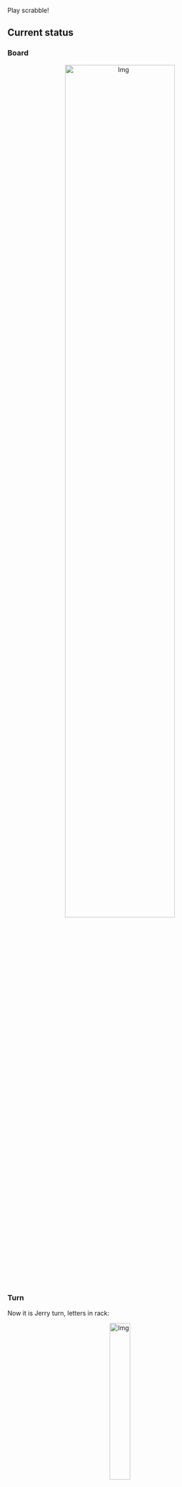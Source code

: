 
Play scrabble!
## Current status
### Board
<p align="center">
<img src="https://raw.githubusercontent.com/radosz99/radosz99/main/board.png" width=70% alt="Img"/>
    </p>
    
### Turn
Now it is Jerry turn, letters in rack:
<p align="center">
<img src="https://raw.githubusercontent.com/radosz99/radosz99/main/rack.png" width=30% alt="Img"/>
</p>

### Game score
| Id | Player name | Points |
  | - | - | - |  
|0 | Tom | 214
|1 | Jerry | 139
## Make the move
Make the move and insert the letters by creating an [issue](https://github.com/radosz99/radosz99/issues/new?title=scrabble%7Cmove%7C7%3AA%3ARIDE&body=Just+push+%27Submit+new+issue%27+or+update+with+your+move.) according to the rules or...

## Possibly best moves  
Are you sure? :smiling_imp: :smiling_imp: :smiling_imp:
<details>
  <summary>Spoiler warning!</summary>
  
  | Id | Move | Issue link | Points |
  | - | - | - | - |  
|1| 14:G:oedipean | [scrabble&#124;move&#124;14:G:oedipean](https://github.com/radosz99/radosz99/issues/new?title=scrabble%7Cmove%7C14%3AG%3Aoedipean&body=Just+push+%27Submit+new+issue%27+or+update+with+your+move.) | 62 
|2| L:6:epinaoi | [scrabble&#124;move&#124;L:6:epinaoi](https://github.com/radosz99/radosz99/issues/new?title=scrabble%7Cmove%7CL%3A6%3Aepinaoi&body=Just+push+%27Submit+new+issue%27+or+update+with+your+move.) | 24 
|3| L:9:ponied | [scrabble&#124;move&#124;L:9:ponied](https://github.com/radosz99/radosz99/issues/new?title=scrabble%7Cmove%7CL%3A9%3Aponied&body=Just+push+%27Submit+new+issue%27+or+update+with+your+move.) | 22 
|4| L:10:poind | [scrabble&#124;move&#124;L:10:poind](https://github.com/radosz99/radosz99/issues/new?title=scrabble%7Cmove%7CL%3A10%3Apoind&body=Just+push+%27Submit+new+issue%27+or+update+with+your+move.) | 20 
|5| K:6:poinado | [scrabble&#124;move&#124;K:6:poinado](https://github.com/radosz99/radosz99/issues/new?title=scrabble%7Cmove%7CK%3A6%3Apoinado&body=Just+push+%27Submit+new+issue%27+or+update+with+your+move.) | 20 
|6| K:8:napooed | [scrabble&#124;move&#124;K:8:napooed](https://github.com/radosz99/radosz99/issues/new?title=scrabble%7Cmove%7CK%3A8%3Anapooed&body=Just+push+%27Submit+new+issue%27+or+update+with+your+move.) | 20 
|7| L:11:pied | [scrabble&#124;move&#124;L:11:pied](https://github.com/radosz99/radosz99/issues/new?title=scrabble%7Cmove%7CL%3A11%3Apied&body=Just+push+%27Submit+new+issue%27+or+update+with+your+move.) | 18 
|8| L:10:opine | [scrabble&#124;move&#124;L:10:opine](https://github.com/radosz99/radosz99/issues/new?title=scrabble%7Cmove%7CL%3A10%3Aopine&body=Just+push+%27Submit+new+issue%27+or+update+with+your+move.) | 16 
|9| L:9:podia | [scrabble&#124;move&#124;L:9:podia](https://github.com/radosz99/radosz99/issues/new?title=scrabble%7Cmove%7CL%3A9%3Apodia&body=Just+push+%27Submit+new+issue%27+or+update+with+your+move.) | 16 
|10| K:10:pooed | [scrabble&#124;move&#124;K:10:pooed](https://github.com/radosz99/radosz99/issues/new?title=scrabble%7Cmove%7CK%3A10%3Apooed&body=Just+push+%27Submit+new+issue%27+or+update+with+your+move.) | 16 
</details>
    
## Latest moves

| Id | Type | Move / Letters to replace | Created words / New letters | Date | Points | Player | Who |
| - | - | - | - | - | - | - | - |
|12| INSERT | 12:F:centroid | ['CENTROID'] | 11/25/2022, 11:34:49 | 76 | Tom | [radosz99](github.com/radosz99) |
|11| INSERT | H:9:loonie | ['LOONIE'] | 11/25/2022, 11:33:55 | 21 | Jerry | [radosz99](github.com/radosz99) |
|10| INSERT | 11:A:berry | ['BERRY'] | 11/25/2022, 11:33:14 | 26 | Tom | [radosz99](github.com/radosz99) |
|9| INSERT | 9:F:jell | ['JELL'] | 11/25/2022, 11:32:14 | 11 | Jerry | [radosz99](github.com/radosz99) |
|8| INSERT | F:7:soja | ['SOJA'] | 11/25/2022, 11:31:08 | 27 | Tom | [radosz99](github.com/radosz99) |
|7| INSERT | 14:A:berg | ['BERG'] | 11/25/2022, 11:28:57 | 27 | Jerry | [radosz99](github.com/radosz99) |
|6| INSERT | B:9:keelie | ['KEELIE'] | 11/25/2022, 11:27:37 | 20 | Tom | [radosz99](github.com/radosz99) |
|5| INSERT | F:3:ham | ['HAM'] | 11/25/2022, 11:26:38 | 14 | Jerry | [radosz99](github.com/radosz99) |
|4| INSERT | B:4:quit | ['QUIT'] | 11/25/2022, 11:25:26 | 15 | Tom | [radosz99](github.com/radosz99) |
|3| INSERT | 4:B:qindar | ['QINDAR'] | 11/25/2022, 11:24:40 | 32 | Jerry | [radosz99](github.com/radosz99) |
|2| INSERT | 9:B:kex | ['KEX'] | 11/25/2022, 11:23:52 | 24 | Tom | [radosz99](github.com/radosz99) |
|1| INSERT | D:3:antefix | ['ANTEFIX'] | 11/25/2022, 11:22:28 | 34 | Jerry | [radosz99](github.com/radosz99) |
|0| INSERT | 7:D:fasten | ['FASTEN'] | 11/25/2022, 11:21:33 | 26 | Tom | [radosz99](github.com/radosz99) |